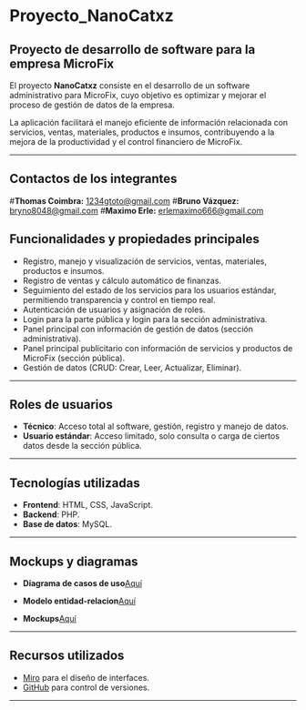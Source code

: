 
# Proyecto_NanoCatxz

## Proyecto de desarrollo de software para la empresa MicroFix

El proyecto **NanoCatxz** consiste en el desarrollo de un software administrativo para MicroFix, cuyo objetivo es optimizar y mejorar el proceso de gestión de datos de la empresa. 

La aplicación facilitará el manejo eficiente de información relacionada con servicios, ventas, materiales, productos e insumos, contribuyendo a la mejora de la productividad y el control financiero de MicroFix.

---

## Contactos de los integrantes
#**Thomas Coimbra:** 1234gtoto@gmail.com
#**Bruno Vázquez:** bryno8048@gmail.com
#**Maximo Erle:** erlemaximo666@gmail.com

## Funcionalidades y propiedades principales

- Registro, manejo y visualización de servicios, ventas, materiales, productos e insumos.  
- Registro de ventas y cálculo automático de finanzas.  
- Seguimiento del estado de los servicios para los usuarios estándar, permitiendo transparencia y control en tiempo real.  
- Autenticación de usuarios y asignación de roles.  
- Login para la parte pública y login para la sección administrativa.  
- Panel principal con información de gestión de datos (sección administrativa).  
- Panel principal publicitario con información de servicios y productos de MicroFix (sección pública).  
- Gestión de datos (CRUD: Crear, Leer, Actualizar, Eliminar).

---

## Roles de usuarios

- **Técnico**: Acceso total al software, gestión, registro y manejo de datos.  
- **Usuario estándar**: Acceso limitado, solo consulta o carga de ciertos datos desde la sección pública.

---

## Tecnologías utilizadas

- **Frontend**: HTML, CSS, JavaScript.  
- **Backend**: PHP.  
- **Base de datos**: MySQL.

---
## Mockups y diagramas
- **Diagrama de casos de uso**[Aquí](https://www.canva.com/design/DAGo-JxrVYc/lqy8t5a5cTpHpEGHe1tAXw/edit?utm_content=DAGo-JxrVYc&utm_campaign=designshare&utm_medium=link2&utm_source=sharebutton)
- **Modelo entidad-relacion**[Aquí](https://www.canva.com/design/DAGm5cQRwsg/V7GPuHBBmHlr_TuYXYsLbA/edit?utm_content=DAGm5cQRwsg&utm_campaign=designshare&utm_medium=link2&utm_source=sharebutton)

- **Mockups**[Aquí](https://miro.com/welcomeonboard/b1VRam4xSWkwU2ZCWWRTcjRhdGlpb1JOVVdmODlPOWYwMWQzbGhmS1Y2NW9zSmdacDJvS0lXajlGeWdjdnhqR24yV2JORGExRGFML0VYRkl1VnZ3VFFLYlJlNld2VDcwMytDc2dqYkRlMWthSjFMVC9Qb2wyYjlWWkwySzBKL0ZyVmtkMG5hNDA3dVlncnBvRVB2ZXBnPT0hdjE=?share_link_id=542053862340)

---

## Recursos utilizados

- [Miro](https://miro.com) para el diseño de interfaces.  
- [GitHub](https://github.com) para control de versiones.

---

